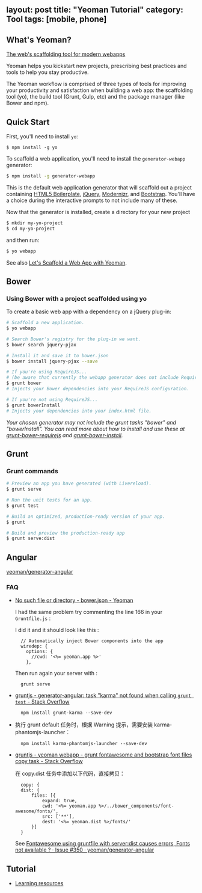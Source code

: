 layout: post
title: "Yeoman Tutorial"
category: Tool
tags: [mobile, phone]
---

## What's Yeoman?

[The web's scaffolding tool for modern webapps](http://yeoman.io/)

Yeoman helps you kickstart new projects, prescribing best practices and tools to help you stay productive.

The Yeoman workflow is comprised of three types of tools for improving your productivity and satisfaction when building a web app: the scaffolding tool (yo), the build tool (Grunt, Gulp, etc) and the package manager (like Bower and npm).

<!-- more -->

## Quick Start

First, you'll need to install `yo`:

    $ npm install -g yo

To scaffold a web application, you'll need to install the `generator-webapp` generator:

```sh
$ npm install -g generator-webapp
```

This is the default web application generator that will scaffold out a project containing [HTML5 Boilerplate](http://html5boilerplate.com/), [jQuery](http://jquery.com/), [Modernizr](http://modernizr.com/), and [Bootstrap](http://twbs.github.io/bootstrap). You'll have a choice during the interactive prompts to not include many of these.

Now that the generator is installed, create a directory for your new project

```sh
$ mkdir my-yo-project
$ cd my-yo-project
```

and then run:

```sh
$ yo webapp
```

See also [Let's Scaffold a Web App with Yeoman](http://yeoman.io/codelab.html).

## Bower

### Using Bower with a project scaffolded using yo

To create a basic web app with a dependency on a jQuery plug-in:

```sh
# Scaffold a new application.
$ yo webapp

# Search Bower's registry for the plug-in we want.
$ bower search jquery-pjax

# Install it and save it to bower.json
$ bower install jquery-pjax --save

# If you're using RequireJS...
# (be aware that currently the webapp generator does not include RequireJS and the following command only applies to generators that do)
$ grunt bower
# Injects your Bower dependencies into your RequireJS configuration.

# If you're not using RequireJS...
$ grunt bowerInstall
# Injects your dependencies into your index.html file.
```

_Your chosen generator may not include the grunt tasks "bower" and "bowerInstall". You can read more about how to install and use these at [grunt-bower-requirejs](https://github.com/yeoman/grunt-bower-requirejs) and [grunt-bower-install](https://github.com/stephenplusplus/grunt-bower-install)._

## Grunt

### Grunt commands

```sh
# Preview an app you have generated (with Livereload).
$ grunt serve

# Run the unit tests for an app.
$ grunt test

# Build an optimized, production-ready version of your app.
$ grunt

# Build and preview the production-ready app
$ grunt serve:dist
```

## Angular

[yeoman/generator-angular](https://github.com/yeoman/generator-angular)

### FAQ

- [No such file or directory - bower.json - Yeoman](http://stackoverflow.com/questions/25784986/yeoman-grunt-no-such-file-or-directory-bower-json)

    I had the same problem try commenting the line 166 in your `Gruntfile.js` : 

    I did it and it should look like this :

        // Automatically inject Bower components into the app
        wiredep: {
          options: {
            //cwd: '<%= yeoman.app %>'
          },

    Then run again your server with :

        grunt serve

- [gruntjs - generator-angular: task "karma" not found when calling `grunt test` - Stack Overflow](http://stackoverflow.com/questions/17313157/generator-angular-task-karma-not-found-when-calling-grunt-test)

        npm install grunt-karma --save-dev

- 执行 grunt default 任务时，根据 Warning 提示，需要安装 karma-phantomjs-launcher：

        npm install karma-phantomjs-launcher --save-dev

- [gruntjs - yeoman webapp - grunt fontawesome and bootstrap font files copy task - Stack Overflow](http://stackoverflow.com/questions/24123225/yeoman-webapp-grunt-fontawesome-and-bootstrap-font-files-copy-task)

    在 copy.dist 任务中添加以下代码，直接拷贝：

        copy: {
        dist: {
            files: [{
                expand: true,
                cwd: '<%= yeoman.app %>/../bower_components/font-awesome/fonts/',
                src: ['**'],
                dest: '<%= yeoman.dist %>/fonts/'
            }]
        }

    See [Fontawesome using gruntfile with server:dist causes errors, Fonts not available ? · Issue #350 · yeoman/generator-angular](https://github.com/yeoman/generator-angular/issues/350)

## Tutorial

- [Learning resources](http://yeoman.io/learning/resources.html)